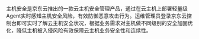 主机安全是京东云推出的一款云主机安全管理产品，通过在云主机上部署轻量级Agent实时感知主机安全风险，有效防御恶意攻击行为。运维管理员登录京东云控制台即可实时了解云主机安全状况，根据业务需求对主机做不同级别的安全加固优化，降低主机被入侵风险有效保障云主机业务安全性和连续性。 